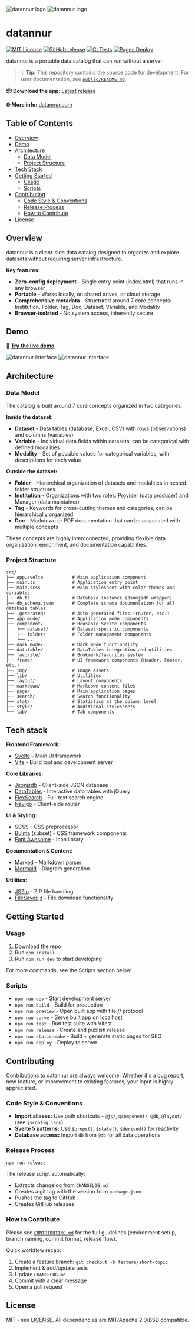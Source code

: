 ![datannur logo](./public/assets/main_banner_dark.png#gh-dark-mode-only)
![datannur logo](./public/assets/main_banner.png#gh-light-mode-only)

# datannur

[![MIT License](https://img.shields.io/badge/License-MIT-yellow.svg)](https://opensource.org/licenses/MIT)
[![GitHub release](https://img.shields.io/github/v/release/bassim-matar/datannur?color=blue)](https://github.com/bassim-matar/datannur/releases)
[![CI Tests](https://github.com/bassim-matar/datannur/actions/workflows/test.yml/badge.svg)](https://github.com/bassim-matar/datannur/actions/workflows/test.yml)
[![Pages Deploy](https://github.com/bassim-matar/datannur/actions/workflows/github_pages.yml/badge.svg)](https://bassim-matar.github.io/datannur/)

datannur is a portable data catalog that can run without a server.

> 💡 **Tip:** This repository contains the source code for development. For user documentation, see [`public/README.md`](./public/README.md).

**📦 Download the app:** [Latest release](https://github.com/bassim-matar/datannur/releases/latest/download/datannur-app-latest.zip)

**🌐 More info:** [datannur.com](https://datannur.com)

## Table of Contents

- [Overview](#overview)
- [Demo](#demo)
- [Architecture](#architecture)
  - [Data Model](#data-model)
  - [Project Structure](#project-structure)
- [Tech Stack](#tech-stack)
- [Getting Started](#getting-started)
  - [Usage](#usage)
  - [Scripts](#scripts)
- [Contributing](#contributing)
  - [Code Style & Conventions](#code-style--conventions)
  - [Release Process](#release-process)
  - [How to Contribute](#how-to-contribute)
- [License](#license)

## Overview

datannur is a client-side data catalog designed to organize and explore datasets without requiring server infrastructure.

**Key features:**

- **Zero-config deployment** - Single entry point (index.html) that runs in any browser
- **Portable** - Works locally, on shared drives, or cloud storage
- **Comprehensive metadata** - Structured around 7 core concepts: Institution, Folder, Tag, Doc, Dataset, Variable, and Modality
- **Browser-isolated** - No system access, inherently secure

## Demo

🚀 **[Try the live demo](https://bassim-matar.github.io/datannur/)**

![datannur interface](./public/assets/about_page/dossier_sitg_tab_dataset_dark.webp#gh-dark-mode-only)
![datannur interface](./public/assets/about_page/dossier_sitg_tab_dataset.webp#gh-light-mode-only)

## Architecture

### Data Model

The catalog is built around 7 core concepts organized in two categories:

**Inside the dataset:**

- **Dataset** - Data tables (database, Excel, CSV) with rows (observations) and columns (variables)
- **Variable** - Individual data fields within datasets, can be categorical with defined modalities
- **Modality** - Set of possible values for categorical variables, with descriptions for each value

**Outside the dataset:**

- **Folder** - Hierarchical organization of datasets and modalities in nested folder structures
- **Institution** - Organizations with two roles: Provider (data producer) and Manager (data maintainer)
- **Tag** - Keywords for cross-cutting themes and categories, can be hierarchically organized
- **Doc** - Markdown or PDF documentation that can be associated with multiple concepts

These concepts are highly interconnected, providing flexible data organization, enrichment, and documentation capabilities.

### Project Structure

```
src/
├── App.svelte           # Main application component
├── main.ts              # Application entry point
├── main.scss            # Main stylesheet with color themes and variables
├── db.ts                # Database instance (Jsonjsdb wrapper)
├── db_schema.json       # Complete schema documentation for all database tables
├── .generated/          # Auto-generated files (router, etc.)
├── app_mode/            # Application mode components
├── component/           # Reusable Svelte components
│   ├── dataset/         # Dataset-specific components
│   ├── folder/          # Folder management components
│   └── ...
├── dark_mode/           # Dark mode functionality
├── datatable/           # DataTables integration and utilities
├── favorite/            # Bookmark/favorites system
├── frame/               # UI framework components (Header, Footer, etc.)
├── img/                 # Image assets
├── lib/                 # Utilities
├── layout/              # Layout components
├── markdown/            # Markdown content files
├── page/                # Main application pages
├── search/              # Search functionality
├── stat/                # Statistics at the column level
├── style/               # Additional stylesheets
└── tab/                 # Tab components
```

## Tech stack

**Frontend Framework:**

- [Svelte](https://github.com/sveltejs/svelte) - Main UI framework
- [Vite](https://github.com/vitejs/vite) - Build tool and development server

**Core Libraries:**

- [Jsonjsdb](https://github.com/bassim-matar/jsonjsdb) - Client-side JSON database
- [DataTables](https://datatables.net) - Interactive data tables with jQuery
- [FlexSearch](https://github.com/nextapps-de/flexsearch) - Full-text search engine
- [Navigo](https://github.com/krasimir/navigo) - Client-side router

**UI & Styling:**

- SCSS - CSS preprocessor
- [Bulma](https://github.com/jgthms/bulma) (subset) - CSS framework components
- [Font Awesome](https://fontawesome.com) - Icon library

**Documentation & Content:**

- [Marked](https://github.com/markedjs/marked) - Markdown parser
- [Mermaid](https://github.com/mermaid-js/mermaid) - Diagram generation

**Utilities:**

- [JSZip](https://github.com/Stuk/jszip) - ZIP file handling
- [FileSaver.js](https://github.com/eligrey/FileSaver.js) - File download functionality

## Getting Started

### Usage

1. Download the repo
2. Run `npm install`
3. Run `npm run dev` to start developing

For more commands, see the Scripts section below.

### Scripts

- `npm run dev` - Start development server
- `npm run build` - Build for production
- `npm run preview` - Open built app with file:// protocol
- `npm run serve` - Serve built app on localhost
- `npm run test` - Run test suite with Vitest
- `npm run release` - Create and publish release
- `npm run static-make` - Build + generate static pages for SEO
- `npm run deploy` - Deploy to server

## Contributing

Contributions to datannur are always welcome. Whether it's a bug report, new feature, or improvement to existing features, your input is highly appreciated.

### Code Style & Conventions

- **Import aliases:** Use path shortcuts - `@js/`, `@component/`, `@db`, `@layout/` (see `jsconfig.json`)
- **Svelte 5 patterns:** Use `$props()`, `$state()`, `$derived()` for reactivity
- **Database access:** Import `db` from `@db` for all data operations

### Release Process

```bash
npm run release
```

The release script automatically:

- Extracts changelog from `CHANGELOG.md`
- Creates a git tag with the version from `package.json`
- Pushes the tag to GitHub
- Creates GitHub releases

### How to Contribute

Please see [`CONTRIBUTING.md`](./CONTRIBUTING.md) for the full guidelines (environment setup, branch naming, commit format, release flow).

Quick workflow recap:

1. Create a feature branch: `git checkout -b feature/short-topic`
2. Implement & add/update tests
3. Update `CHANGELOG.md`
4. Commit with a clear message
5. Open a pull request

## License

MIT - see [LICENSE](LICENSE). All dependencies are MIT/Apache 2.0/BSD compatible.
